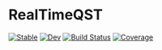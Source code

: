 # RealTimeQST

[![Stable](https://img.shields.io/badge/docs-stable-blue.svg)](https://foldfelis-QO.github.io/RealTimeQST.jl/stable)
[![Dev](https://img.shields.io/badge/docs-dev-blue.svg)](https://foldfelis-QO.github.io/RealTimeQST.jl/dev)
[![Build Status](https://github.com/foldfelis-QO/RealTimeQST.jl/workflows/CI/badge.svg)](https://github.com/foldfelis-QO/RealTimeQST.jl/actions)
[![Coverage](https://codecov.io/gh/foldfelis-QO/RealTimeQST.jl/branch/master/graph/badge.svg)](https://codecov.io/gh/foldfelis-QO/RealTimeQST.jl)

